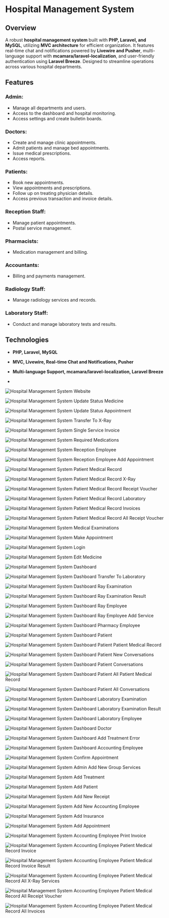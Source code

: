 # Hospital Management System

## Overview
A robust **hospital management system** built with **PHP, Laravel, and MySQL**, utilizing **MVC architecture** for efficient organization. It features real-time chat and notifications powered by **Livewire and Pusher**, multi-language support with **mcamara/laravel-localization**, and user-friendly authentication using **Laravel Breeze**. Designed to streamline operations across various hospital departments.

## Features

### Admin:
- Manage all departments and users.
- Access to the dashboard and hospital monitoring.
- Access settings and create bulletin boards.

### Doctors:
- Create and manage clinic appointments.
- Admit patients and manage bed appointments.
- Issue medical prescriptions.
- Access reports.

### Patients:
- Book new appointments.
- View appointments and prescriptions.
- Follow up on treating physician details.
- Access previous transaction and invoice details.

### Reception Staff:
- Manage patient appointments.
- Postal service management.


### Pharmacists:
- Medication management and billing.

### Accountants:
- Billing and payments management.

### Radiology Staff:
- Manage radiology services and records.

### Laboratory Staff:
- Conduct and manage laboratory tests and results.

## Technologies
- **PHP, Laravel, MySQL**
- **MVC, Livewire, Real-time Chat and Notifications, Pusher**
- **Multi-language Support, mcamara/laravel-localization, Laravel Breeze**

- 
![Hospital Management System Website](https://github.com/mzkriam/Hospital-Management-System/assets/73972415/9115fe08-d322-4430-b1ee-c19a461584b7)


![Hospital Management System Update Status Medicine](https://github.com/mzkriam/Hospital-Management-System/assets/73972415/f9c8d69a-0066-4696-ba2e-3facbcc8c430)


![Hospital Management System Update Status Appointment](https://github.com/mzkriam/Hospital-Management-System/assets/73972415/4d3fe843-07f3-42b4-8e21-74b8a1a20234)


![Hospital Management System Transfer To X-Ray](https://github.com/mzkriam/Hospital-Management-System/assets/73972415/2529b2ae-5f63-449b-94b5-c4443aa9df2a)


![Hospital Management System Single Service Invoice](https://github.com/mzkriam/Hospital-Management-System/assets/73972415/78654fec-8224-4127-9790-0a378b2a09a4)


![Hospital Management System Required Medications](https://github.com/mzkriam/Hospital-Management-System/assets/73972415/d3ce1408-4ba0-4909-ab8c-1d724d50287f)


![Hospital Management System Reception Employee](https://github.com/mzkriam/Hospital-Management-System/assets/73972415/7e723387-7c9a-469e-a70b-8fb472c08055)


![Hospital Management System Reception Employee Add Appointment](https://github.com/mzkriam/Hospital-Management-System/assets/73972415/6f2a8a2e-9e23-42ec-b9b8-299570f69f96)


![Hospital Management System Patient Medical Record](https://github.com/mzkriam/Hospital-Management-System/assets/73972415/73dcd6d7-2a5d-4b87-a481-f477b4a394b5)


![Hospital Management System Patient Medical Record X-Ray](https://github.com/mzkriam/Hospital-Management-System/assets/73972415/9d316e1c-dc39-4a5a-906f-9cadbf9404d8)


![Hospital Management System Patient Medical Record Receipt Voucher](https://github.com/mzkriam/Hospital-Management-System/assets/73972415/43bef587-2e77-4e22-aef3-d71944a8d641)


![Hospital Management System Patient Medical Record Laboratory](https://github.com/mzkriam/Hospital-Management-System/assets/73972415/b6f6f232-9151-45dc-b7be-3212ab69578e)


![Hospital Management System Patient Medical Record Invoices](https://github.com/mzkriam/Hospital-Management-System/assets/73972415/38dcd45b-c21d-4528-82a4-388a19ee4a55)


![Hospital Management System Patient Medical Record All Receipt Voucher](https://github.com/mzkriam/Hospital-Management-System/assets/73972415/262ecd4a-a10a-4f61-b165-98e5eb546797)


![Hospital Management System Medical Examinations](https://github.com/mzkriam/Hospital-Management-System/assets/73972415/af0b5185-f4bf-4f44-b075-4705ea03c72a)


![Hospital Management System Make Appointment](https://github.com/mzkriam/Hospital-Management-System/assets/73972415/46551aa8-f851-43dd-ad5b-72480ce7157c)


![Hospital Management System Login](https://github.com/mzkriam/Hospital-Management-System/assets/73972415/4d6ac027-9b5c-4c66-acb5-df0ee664a2d4)


![Hospital Management System Edit Medicine](https://github.com/mzkriam/Hospital-Management-System/assets/73972415/4be235de-6a9b-4cdc-83a6-5ea503fe61a5)


![Hospital Management System Dashboard](https://github.com/mzkriam/Hospital-Management-System/assets/73972415/0be913ee-3dd0-4a7d-8815-3ae9027d9551)


![Hospital Management System Dashboard Transfer To Laboratory](https://github.com/mzkriam/Hospital-Management-System/assets/73972415/5d37a4ad-d866-4109-a68f-a7d565d30614)


![Hospital Management System Dashboard Ray Examination](https://github.com/mzkriam/Hospital-Management-System/assets/73972415/352c36b7-cd4f-44f6-a98e-9d75b0927f75)


![Hospital Management System Dashboard Ray Examination Result](https://github.com/mzkriam/Hospital-Management-System/assets/73972415/16b3e800-46fe-4c85-b660-7b0bee0e625c)


![Hospital Management System Dashboard Ray Employee](https://github.com/mzkriam/Hospital-Management-System/assets/73972415/9a5f9026-d186-495c-b82c-7e3e1c106002)


![Hospital Management System Dashboard Ray Employee Add Service](https://github.com/mzkriam/Hospital-Management-System/assets/73972415/720f4f04-e624-4ce0-be6b-f3158dd7c3c1)


![Hospital Management System Dashboard Pharmacy Employee](https://github.com/mzkriam/Hospital-Management-System/assets/73972415/186b33a0-f148-4cef-81ee-5a1c9a0ab838)


![Hospital Management System Dashboard Patient](https://github.com/mzkriam/Hospital-Management-System/assets/73972415/bdd1ebd6-9d96-4cb0-8f62-207688996f68)


![Hospital Management System Dashboard Patient Patient Medical Record](https://github.com/mzkriam/Hospital-Management-System/assets/73972415/17a8b059-f3b4-40ca-a2c5-5fd06fb9c159)


![Hospital Management System Dashboard Patient New Conversations](https://github.com/mzkriam/Hospital-Management-System/assets/73972415/8cb79d2d-99e9-49c5-9ed0-651c126a4fce)


![Hospital Management System Dashboard Patient Conversations](https://github.com/mzkriam/Hospital-Management-System/assets/73972415/ad83f712-4b3a-4737-88f2-9f2c6364e766)


![Hospital Management System Dashboard Patient All Patient Medical Record](https://github.com/mzkriam/Hospital-Management-System/assets/73972415/71571822-f886-4940-8833-e4fd90187702)


![Hospital Management System Dashboard Patient All Conversations](https://github.com/mzkriam/Hospital-Management-System/assets/73972415/59b7c5ea-0485-4dcc-8c60-96cb835d4f82)


![Hospital Management System Dashboard Laboratory Examination](https://github.com/mzkriam/Hospital-Management-System/assets/73972415/671a8443-3c71-4a29-a921-4ef7e2e2362d)


![Hospital Management System Dashboard Laboratory Examination Result](https://github.com/mzkriam/Hospital-Management-System/assets/73972415/1c7e6faa-8827-4e3f-88a9-98501daed1b9)


![Hospital Management System Dashboard Laboratory Employee](https://github.com/mzkriam/Hospital-Management-System/assets/73972415/116cce50-b28d-4bb3-a2db-88c27fa4ebb4)


![Hospital Management System Dashboard Doctor](https://github.com/mzkriam/Hospital-Management-System/assets/73972415/eb7381bc-11b7-4642-912f-d5df0ca85fe1)


![Hospital Management System Dashboard Add Treatment Error](https://github.com/mzkriam/Hospital-Management-System/assets/73972415/866455c4-c30d-4ca5-acad-71a14ebe0313)


![Hospital Management System Dashboard Accounting Employee](https://github.com/mzkriam/Hospital-Management-System/assets/73972415/cac0bd0e-2bb7-4893-8fe6-208ff4ee7a52)


![Hospital Management System Confirm Appointment](https://github.com/mzkriam/Hospital-Management-System/assets/73972415/64103084-1976-4d8f-bdae-493a31495766)


![Hospital Management System Admin Add New Group Services](https://github.com/mzkriam/Hospital-Management-System/assets/73972415/06584c80-e5d8-4903-b0f4-2fb727795d97)


![Hospital Management System Add Treatment](https://github.com/mzkriam/Hospital-Management-System/assets/73972415/2ea577c2-a50f-44af-88a3-1647668faf65)


![Hospital Management System Add Patient](https://github.com/mzkriam/Hospital-Management-System/assets/73972415/82856697-1276-431c-838c-6f8d2129f78a)


![Hospital Management System Add New Receipt](https://github.com/mzkriam/Hospital-Management-System/assets/73972415/802ddc05-de79-4304-ac38-872ac7316e41)


![Hospital Management System Add New Accounting Employee](https://github.com/mzkriam/Hospital-Management-System/assets/73972415/395047b3-22b0-4ea2-9085-be44b6e55e53)


![Hospital Management System Add Insurance](https://github.com/mzkriam/Hospital-Management-System/assets/73972415/e86f406b-a3e6-4180-be3e-e482e0e53070)


![Hospital Management System Add Appointment](https://github.com/mzkriam/Hospital-Management-System/assets/73972415/93c154dc-2ea2-4abb-9e4f-b6c542a523f0)


![Hospital Management System Accounting Employee Print Invoice](https://github.com/mzkriam/Hospital-Management-System/assets/73972415/48d1052b-a0c3-402f-aa28-7cb6427a1872)


![Hospital Management System Accounting Employee Patient Medical Record Invoice](https://github.com/mzkriam/Hospital-Management-System/assets/73972415/184a451e-f960-44e1-afcf-ac499b433e0c)


![Hospital Management System Accounting Employee Patient Medical Record Invoice Result](https://github.com/mzkriam/Hospital-Management-System/assets/73972415/5dfc9fe3-9098-423f-876a-8a1eb6359b09)


![Hospital Management System Accounting Employee Patient Medical Record All X-Ray Services](https://github.com/mzkriam/Hospital-Management-System/assets/73972415/f1811fb7-f875-4b5a-982f-c4600a7f7021)


![Hospital Management System Accounting Employee Patient Medical Record All Receipt Voucher](https://github.com/mzkriam/Hospital-Management-System/assets/73972415/11f55f07-2aa1-409a-a18e-583ea8b3a34a)


![Hospital Management System Accounting Employee Patient Medical Record All Invoices](https://github.com/mzkriam/Hospital-Management-System/assets/73972415/11cc8e1b-1172-41d3-a8a3-abbae2dbd230)



